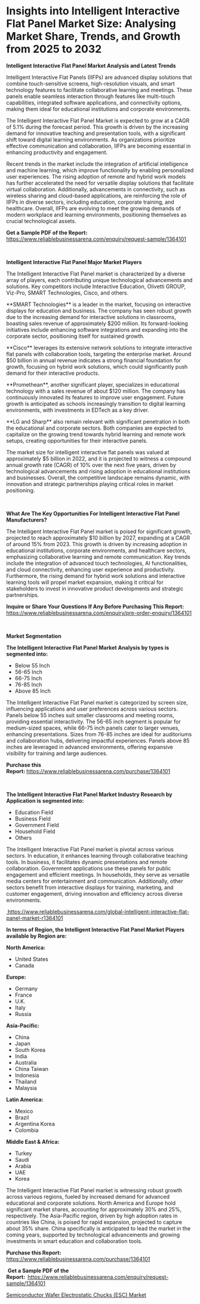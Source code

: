 <p><h1>Insights into Intelligent Interactive Flat Panel Market Size: Analysing Market Share, Trends, and Growth from 2025 to 2032</h1></p><p><strong>Intelligent Interactive Flat Panel Market Analysis and Latest Trends</strong></p>
<p><p>Intelligent Interactive Flat Panels (IIFPs) are advanced display solutions that combine touch-sensitive screens, high-resolution visuals, and smart technology features to facilitate collaborative learning and meetings. These panels enable seamless interaction through features like multi-touch capabilities, integrated software applications, and connectivity options, making them ideal for educational institutions and corporate environments.</p><p>The Intelligent Interactive Flat Panel Market is expected to grow at a CAGR of 5.1% during the forecast period. This growth is driven by the increasing demand for innovative teaching and presentation tools, with a significant shift toward digital learning environments. As organizations prioritize effective communication and collaboration, IIFPs are becoming essential in enhancing productivity and engagement.</p><p>Recent trends in the market include the integration of artificial intelligence and machine learning, which improve functionality by enabling personalized user experiences. The rising adoption of remote and hybrid work models has further accelerated the need for versatile display solutions that facilitate virtual collaboration. Additionally, advancements in connectivity, such as wireless sharing and cloud-based applications, are reinforcing the role of IIFPs in diverse sectors, including education, corporate training, and healthcare. Overall, IIFPs are evolving to meet the growing demands of modern workplace and learning environments, positioning themselves as crucial technological assets.</p></p>
<p><strong>Get a Sample PDF of the Report:&nbsp;</strong> <a href="https://www.reliablebusinessarena.com/enquiry/request-sample/1364101?utm_campaign=2031&utm_medium=2&utm_source=Github&utm_content=ia&utm_term=13022025&utm_id=intelligent-interactive-flat-panel">https://www.reliablebusinessarena.com/enquiry/request-sample/1364101</a></p>
<p>&nbsp;</p>
<p><strong>Intelligent Interactive Flat Panel Major Market Players</strong></p>
<p><p>The Intelligent Interactive Flat Panel market is characterized by a diverse array of players, each contributing unique technological advancements and solutions. Key competitors include Interactive Education, Olivetti GROUP, Viz-Pro, SMART Technologies, Cisco, and others.</p><p>**SMART Technologies** is a leader in the market, focusing on interactive displays for education and business. The company has seen robust growth due to the increasing demand for interactive solutions in classrooms, boasting sales revenue of approximately $200 million. Its forward-looking initiatives include enhancing software integrations and expanding into the corporate sector, positioning itself for sustained growth.</p><p>**Cisco** leverages its extensive network solutions to integrate interactive flat panels with collaboration tools, targeting the enterprise market. Around $50 billion in annual revenue indicates a strong financial foundation for growth, focusing on hybrid work solutions, which could significantly push demand for their interactive products.</p><p>**Promethean**, another significant player, specializes in educational technology with a sales revenue of about $120 million. The company has continuously innovated its features to improve user engagement. Future growth is anticipated as schools increasingly transition to digital learning environments, with investments in EDTech as a key driver.</p><p>**LG and Sharp** also remain relevant with significant penetration in both the educational and corporate sectors. Both companies are expected to capitalize on the growing trend towards hybrid learning and remote work setups, creating opportunities for their interactive panels.</p><p>The market size for intelligent interactive flat panels was valued at approximately $5 billion in 2022, and it is projected to witness a compound annual growth rate (CAGR) of 10% over the next five years, driven by technological advancements and rising adoption in educational institutions and businesses. Overall, the competitive landscape remains dynamic, with innovation and strategic partnerships playing critical roles in market positioning.</p></p>
<p>&nbsp;</p>
<p><strong>What Are The Key Opportunities For Intelligent Interactive Flat Panel Manufacturers?</strong></p>
<p><p>The Intelligent Interactive Flat Panel market is poised for significant growth, projected to reach approximately $10 billion by 2027, expanding at a CAGR of around 15% from 2023. This growth is driven by increasing adoption in educational institutions, corporate environments, and healthcare sectors, emphasizing collaborative learning and remote communication. Key trends include the integration of advanced touch technologies, AI functionalities, and cloud connectivity, enhancing user experience and productivity. Furthermore, the rising demand for hybrid work solutions and interactive learning tools will propel market expansion, making it critical for stakeholders to invest in innovative product developments and strategic partnerships.</p></p>
<p><strong>Inquire or Share Your Questions If Any Before Purchasing This Report:</strong> <a href="https://www.reliablebusinessarena.com/enquiry/pre-order-enquiry/1364101?utm_campaign=2031&utm_medium=2&utm_source=Github&utm_content=ia&utm_term=13022025&utm_id=intelligent-interactive-flat-panel">https://www.reliablebusinessarena.com/enquiry/pre-order-enquiry/1364101</a></p>
<p>&nbsp;</p>
<p><strong>Market Segmentation</strong></p>
<p><strong>The Intelligent Interactive Flat Panel Market Analysis by types is segmented into:</strong></p>
<p><ul><li>Below 55 Inch</li><li>56-65 Inch</li><li>66-75 Inch</li><li>76-85 Inch</li><li>Above 85 Inch</li></ul></p>
<p><p>The Intelligent Interactive Flat Panel market is categorized by screen size, influencing applications and user preferences across various sectors. Panels below 55 inches suit smaller classrooms and meeting rooms, providing essential interactivity. The 56-65 inch segment is popular for medium-sized spaces, while 66-75 inch panels cater to larger venues, enhancing presentations. Sizes from 76-85 inches are ideal for auditoriums and collaboration hubs, delivering impactful experiences. Panels above 85 inches are leveraged in advanced environments, offering expansive visibility for training and large audiences.</p></p>
<p><strong>Purchase this Report:&nbsp;</strong><a href="https://www.reliablebusinessarena.com/purchase/1364101?utm_campaign=2031&utm_medium=2&utm_source=Github&utm_content=ia&utm_term=13022025&utm_id=intelligent-interactive-flat-panel">https://www.reliablebusinessarena.com/purchase/1364101</a></p>
<p>&nbsp;</p>
<p><strong>The Intelligent Interactive Flat Panel Market Industry Research by Application is segmented into:</strong></p>
<p><ul><li>Education Field</li><li>Business Field</li><li>Government Field</li><li>Household Field</li><li>Others</li></ul></p>
<p><p>The Intelligent Interactive Flat Panel market is pivotal across various sectors. In education, it enhances learning through collaborative teaching tools. In business, it facilitates dynamic presentations and remote collaboration. Government applications use these panels for public engagement and efficient meetings. In households, they serve as versatile media centers for entertainment and communication. Additionally, other sectors benefit from interactive displays for training, marketing, and customer engagement, driving innovation and efficiency across diverse environments.</p></p>
<p><a href="https://www.reliablebusinessarena.com/global-intelligent-interactive-flat-panel-market-r1364101?utm_campaign=2031&utm_medium=2&utm_source=Github&utm_content=ia&utm_term=13022025&utm_id=intelligent-interactive-flat-panel">&nbsp;https://www.reliablebusinessarena.com/global-intelligent-interactive-flat-panel-market-r1364101</a></p>
<p><strong>In terms of Region, the Intelligent Interactive Flat Panel Market Players available by Region are:</strong></p>
<p>
    <p> <strong> North America: </strong>
        <ul>
            <li>United States</li>
            <li>Canada</li>
        </ul>
        </p> 
    <p> <strong> Europe: </strong>
        <ul>
            <li>Germany</li>
            <li>France</li>
            <li>U.K.</li>
            <li>Italy</li>
            <li>Russia</li>
        </ul>
        </p> 
    <p> <strong> Asia-Pacific: </strong>
        <ul>
            <li>China</li>
            <li>Japan</li>
            <li>South Korea</li>
            <li>India</li>
            <li>Australia</li>
            <li>China Taiwan</li>
            <li>Indonesia</li>
            <li>Thailand</li>
            <li>Malaysia</li>
        </ul>
        </p> 
    <p> <strong> Latin America: </strong>
        <ul>
            <li>Mexico</li>
            <li>Brazil</li>
            <li>Argentina Korea</li>
            <li>Colombia</li>
        </ul>
        </p> 
    <p> <strong> Middle East & Africa: </strong>
        <ul>
            <li>Turkey</li>
            <li>Saudi</li>
            <li>Arabia</li>
            <li>UAE</li>
            <li>Korea</li>
        </ul>
    </p>
    </p>
<p><p>The Intelligent Interactive Flat Panel market is witnessing robust growth across various regions, fueled by increased demand for advanced educational and corporate solutions. North America and Europe hold significant market shares, accounting for approximately 30% and 25%, respectively. The Asia-Pacific region, driven by high adoption rates in countries like China, is poised for rapid expansion, projected to capture about 35% share. China specifically is anticipated to lead the market in the coming years, supported by technological advancements and growing investments in smart education and collaboration tools.</p></p>
<p><strong>Purchase this Report: </strong><a href="https://www.reliablebusinessarena.com/purchase/1364101?utm_campaign=2031&utm_medium=2&utm_source=Github&utm_content=ia&utm_term=13022025&utm_id=intelligent-interactive-flat-panel">https://www.reliablebusinessarena.com/purchase/1364101</a></p>
<p>&nbsp;<strong>Get a Sample PDF of the Report:&nbsp;&nbsp;</strong><a href="https://www.reliablebusinessarena.com/enquiry/request-sample/1364101?utm_campaign=2031&utm_medium=2&utm_source=Github&utm_content=ia&utm_term=13022025&utm_id=intelligent-interactive-flat-panel">https://www.reliablebusinessarena.com/enquiry/request-sample/1364101</a></p>
<p><strong></strong></p>
<p><p><a href="https://github.com/wileonie19657/Market-Research-Report-List-1/blob/main/semiconductor-wafer-electrostatic-chucks-esc-market.md?utm_campaign=2031&utm_medium=2&utm_source=Github&utm_content=ia&utm_term=13022025&utm_id=intelligent-interactive-flat-panel">Semiconductor Wafer Electrostatic Chucks (ESC) Market</a></p></p>